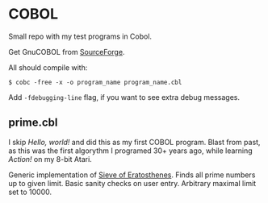 # COBOL

Small repo with my test programs in Cobol.

Get GnuCOBOL from [SourceForge](https://sourceforge.net/p/open-cobol/wiki/Home/).

All should compile with:
```
$ cobc -free -x -o program_name program_name.cbl
```

Add `-fdebugging-line` flag, if you want to see extra debug messages.

## prime.cbl

I skip *Hello, world!* and did this as my first COBOL program. Blast from past, as this was the first algorythm I programed 30+ years ago, while learning *Action!* on my 8-bit Atari.

Generic implementation of [Sieve of Eratosthenes](https://en.wikipedia.org/wiki/Sieve_of_Eratosthenes). Finds all prime numbers up to given limit. Basic sanity checks on user entry. Arbitrary maximal limit set to 10000.